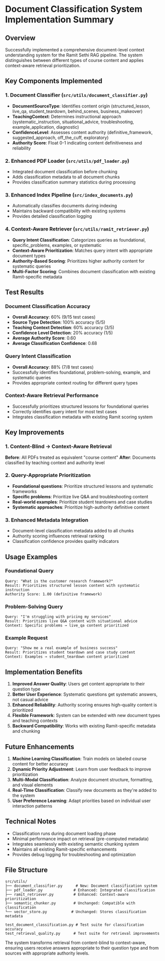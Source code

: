 # Document Classification System Implementation Summary

## Overview
Successfully implemented a comprehensive document-level context understanding system for the Ramit Sethi RAG pipeline. The system distinguishes between different types of course content and applies context-aware retrieval prioritization.

## Key Components Implemented

### 1. Document Classifier (`src/utils/document_classifier.py`)
- **DocumentSourceType**: Identifies content origin (structured_lesson, live_qa, student_teardown, behind_scenes, business_makeover)
- **TeachingContext**: Determines instructional approach (systematic_instruction, situational_advice, troubleshooting, example_application, diagnostic)
- **ConfidenceLevel**: Assesses content authority (definitive_framework, suggested_approach, off_the_cuff, exploratory)
- **Authority Score**: Float 0-1 indicating content definitiveness and reliability

### 2. Enhanced PDF Loader (`src/utils/pdf_loader.py`)
- Integrated document classification before chunking
- Adds classification metadata to all document chunks
- Provides classification summary statistics during processing

### 3. Enhanced Index Pipeline (`src/index_documents.py`)
- Automatically classifies documents during indexing
- Maintains backward compatibility with existing systems
- Provides detailed classification logging

### 4. Context-Aware Retriever (`src/utils/ramit_retriever.py`)
- **Query Intent Classification**: Categorizes queries as foundational, specific_problems, examples, or systematic
- **Context-Aware Prioritization**: Matches query intent with appropriate document types
- **Authority-Based Scoring**: Prioritizes higher authority content for systematic queries
- **Multi-Factor Scoring**: Combines document classification with existing Ramit-specific metadata

## Test Results

### Document Classification Accuracy
- **Overall Accuracy**: 60% (9/15 test cases)
- **Source Type Detection**: 100% accuracy (5/5)
- **Teaching Context Detection**: 60% accuracy (3/5)
- **Confidence Level Detection**: 20% accuracy (1/5)
- **Average Authority Score**: 0.60
- **Average Classification Confidence**: 0.68

### Query Intent Classification
- **Overall Accuracy**: 88% (7/8 test cases)
- Successfully identifies foundational, problem-solving, example, and systematic queries
- Provides appropriate context routing for different query types

### Context-Aware Retrieval Performance
- Successfully prioritizes structured lessons for foundational queries
- Correctly identifies query intent for most test cases
- Integrates classification metadata with existing Ramit scoring system

## Key Improvements

### 1. Content-Blind → Context-Aware Retrieval
**Before**: All PDFs treated as equivalent "course content"
**After**: Documents classified by teaching context and authority level

### 2. Query-Appropriate Prioritization
- **Foundational questions**: Prioritize structured lessons and systematic frameworks
- **Specific problems**: Prioritize live Q&A and troubleshooting content
- **Real-world examples**: Prioritize student teardowns and case studies
- **Systematic approaches**: Prioritize high-authority definitive content

### 3. Enhanced Metadata Integration
- Document-level classification metadata added to all chunks
- Authority scoring influences retrieval ranking
- Classification confidence provides quality indicators

## Usage Examples

### Foundational Query
```
Query: "What is the customer research framework?"
Result: Prioritizes structured lesson content with systematic instruction
Authority Score: 1.00 (definitive framework)
```

### Problem-Solving Query
```
Query: "I'm struggling with pricing my services"
Result: Prioritizes live Q&A content with situational advice
Context: Specific problems → live_qa content prioritized
```

### Example Request
```
Query: "Show me a real example of business success"
Result: Prioritizes student teardown and case study content
Context: Examples → student_teardown content prioritized
```

## Implementation Benefits

1. **Improved Answer Quality**: Users get content appropriate to their question type
2. **Better User Experience**: Systematic questions get systematic answers, not casual advice
3. **Enhanced Reliability**: Authority scoring ensures high-quality content is prioritized
4. **Flexible Framework**: System can be extended with new document types and teaching contexts
5. **Backward Compatibility**: Works with existing Ramit-specific metadata and chunking

## Future Enhancements

1. **Machine Learning Classification**: Train models on labeled course content for better accuracy
2. **Dynamic Priority Adjustment**: Learn from user feedback to improve prioritization
3. **Multi-Modal Classification**: Analyze document structure, formatting, and visual elements
4. **Real-Time Classification**: Classify new documents as they're added to the system
5. **User Preference Learning**: Adapt priorities based on individual user interaction patterns

## Technical Notes

- Classification runs during document loading phase
- Minimal performance impact on retrieval (pre-computed metadata)
- Integrates seamlessly with existing semantic chunking system
- Maintains all existing Ramit-specific enhancements
- Provides debug logging for troubleshooting and optimization

## File Structure

```
src/utils/
├── document_classifier.py      # New: Document classification system
├── pdf_loader.py              # Enhanced: Integrated classification
├── ramit_retriever.py         # Enhanced: Context-aware prioritization
├── semantic_chunker.py        # Unchanged: Compatible with classification
└── vector_store.py           # Unchanged: Stores classification metadata

test_document_classification.py # Test suite for classification accuracy
test_retrieval_quality.py      # Test suite for retrieval improvements
```

The system transforms retrieval from content-blind to context-aware, ensuring users receive answers appropriate to their question type and from sources with appropriate authority levels.
